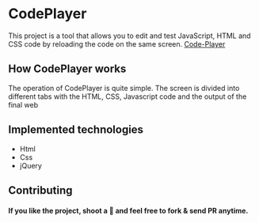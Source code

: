 # CodePlayer
This project is a tool that allows you to edit and test JavaScript, HTML and CSS code by reloading the code on the same screen.
<a href="https://julibarki.github.io/CodePlayer/index.html">Code-Player</a>
<h2> How CodePlayer works </h2>
The operation of CodePlayer is quite simple. The screen is divided into different tabs with the HTML, CSS, Javascript code and the output of the final web
<h2> Implemented technologies </h2>
<ul>
<li>Html</li>
<li>Css</li>
<li>jQuery</li>
 </ul>
<h2>Contributing</h2>
<h4>If you like the project, shoot a 🌟 and feel free to fork & send PR anytime.</h4>
